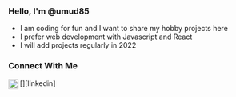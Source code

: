 ### Hello, I'm @umud85
* I am coding for fun and I want to share my hobby projects here
* I prefer web development with Javascript and React
* I will add projects regularly in 2022

### Connect With Me

[<img align="left" alt="umud85" width="20px" src="https://cdn.jsdelivr.net/npm/simple-icons@v3/icons/linkedin.svg" />][linkedin]

<br />
<br />
